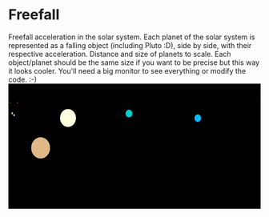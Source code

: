 # Freefall
Freefall acceleration in the solar system.
Each planet of the solar system is represented as a falling object (including Pluto :D), side by side, with their respective acceleration. Distance and size of planets to scale. Each object/planet should be the same size if you want to be precise but this way it looks cooler. You'll need a big monitor to see everything or modify the code. :-)
<img src="freefall.png" width="530" height="250">

